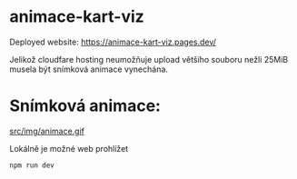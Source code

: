 # animace-kart-viz
Deployed website: https://animace-kart-viz.pages.dev/

Jelikož cloudfare hosting neumožňuje upload většího souboru nežli 25MiB musela být snímková animace vynechána. 

# Snímková animace:
[src/img/animace.gif](https://github.com/jendahorak/animace-kart-viz/blob/a7434fdb657728302143dd16507f6923ac238777/src/img/animace.gif)


Lokálně je možné web prohlížet
```
npm run dev
```

